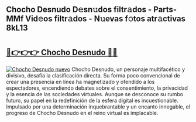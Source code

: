 ## Chocho Desnudo D𝚎sn𝚞dos filtr𝚊dos - Parts-MMf Vid𝚎os filtr𝚊dos - N𝚞evas f𝚘tos atr𝚊ctivas 8kL13

# <h2><a href="http://mb8b1sg.tromn.icu/?c=Chocho+Desnudo">🔗👉👉👉 Chocho Desnudo 🔗🔗</a></h2>

[![Chocho Desnudo nuevo](https://i.imgur.com/pEAQMta.gif)](http://mb8b1sg.tromn.icu/?c=Chocho+Desnudo)
Chocho Desnudo, un personaje multifacético y divisivo, desafía la clasificación directa. Su forma poco convencional de crear una presencia en línea ha magnetizado y ofendido a los espectadores, encendiendo debates sobre el consentimiento, la privacidad y la esencia de las sociedades virtuales. Aunque se desconoce su rumbo futuro, su papel en la redefinición de la esfera digital es incuestionable. Impulsado por una determinación inquebrantable y un encanto innegable, el progreso de Chocho Desnudo en el reino virtual es implacable.
